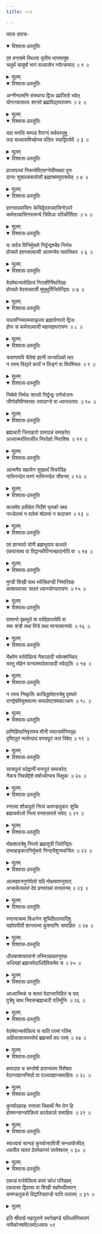 ```yaml
---
title: ०५९

---
```

व्यास उवाच-  

<details open><summary>विश्वास-प्रस्तुतिः</summary>

एवं वनाश्रमे स्थित्वा तृतीयं भागमायुषः  
चतुर्थं चायुषो भागं सन्न्यासेन नयेत्क्रमात् ॥ १ ॥
</details>

<details><summary>मूलम्</summary>

एवं वनाश्रमे स्थित्वा तृतीयं भागमायुषः  
चतुर्थं चायुषो भागं सन्न्यासेन नयेत्क्रमात् ॥ १ ॥
</details>



<details open><summary>विश्वास-प्रस्तुतिः</summary>

अग्नीनात्मनि संस्थाप्य द्विजः प्रव्रजितो भवेत्  
योगाभ्यासरतः शान्तो ब्रह्मविद्यापरायणः ॥ २ ॥
</details>

<details><summary>मूलम्</summary>

अग्नीनात्मनि संस्थाप्य द्विजः प्रव्रजितो भवेत्  
योगाभ्यासरतः शान्तो ब्रह्मविद्यापरायणः ॥ २ ॥
</details>



<details open><summary>विश्वास-प्रस्तुतिः</summary>

यदा मनसि सम्पन्नं वैराग्यं सर्ववस्तुषु  
तदा सन्न्यासमिच्छेच्च पतितः स्याद्विपर्यये ॥ ३ ॥
</details>

<details><summary>मूलम्</summary>

यदा मनसि सम्पन्नं वैराग्यं सर्ववस्तुषु  
तदा सन्न्यासमिच्छेच्च पतितः स्याद्विपर्यये ॥ ३ ॥
</details>



<details open><summary>विश्वास-प्रस्तुतिः</summary>

प्राजापत्यां निरूप्येष्टिमाग्नेयीमथवा पुनः  
दान्तः शुक्लकषायोसौ ब्रह्माश्रममुपाश्रयेत् ॥ ४ ॥
</details>

<details><summary>मूलम्</summary>

प्राजापत्यां निरूप्येष्टिमाग्नेयीमथवा पुनः  
दान्तः शुक्लकषायोसौ ब्रह्माश्रममुपाश्रयेत् ॥ ४ ॥
</details>



<details open><summary>विश्वास-प्रस्तुतिः</summary>

ज्ञानसन्न्यासिनः केचिद्वेदसन्न्यासिनोऽपरे  
कर्मसन्न्यासिनस्त्वन्ये त्रिविधाः परिकीर्तिताः ॥ ५ ॥
</details>

<details><summary>मूलम्</summary>

ज्ञानसन्न्यासिनः केचिद्वेदसन्न्यासिनोऽपरे  
कर्मसन्न्यासिनस्त्वन्ये त्रिविधाः परिकीर्तिताः ॥ ५ ॥
</details>



<details open><summary>विश्वास-प्रस्तुतिः</summary>

यः सर्वत्र विनिर्मुक्तो निर्द्वन्द्वश्चैव निर्भयः  
प्रोच्यते ज्ञानसन्न्यासी आत्मन्येव व्यवस्थितः ॥ ६ ॥
</details>

<details><summary>मूलम्</summary>

यः सर्वत्र विनिर्मुक्तो निर्द्वन्द्वश्चैव निर्भयः  
प्रोच्यते ज्ञानसन्न्यासी आत्मन्येव व्यवस्थितः ॥ ६ ॥
</details>



<details open><summary>विश्वास-प्रस्तुतिः</summary>

वेदमेवाभ्यसेन्नित्यं निराशीर्निष्परिग्रहः  
प्रोच्यते वेदसन्न्यासी मुमुक्षुर्विजितेन्द्रियः ॥ ७ ॥
</details>

<details><summary>मूलम्</summary>

वेदमेवाभ्यसेन्नित्यं निराशीर्निष्परिग्रहः  
प्रोच्यते वेदसन्न्यासी मुमुक्षुर्विजितेन्द्रियः ॥ ७ ॥
</details>



<details open><summary>विश्वास-प्रस्तुतिः</summary>

यस्त्वग्निमात्मसाकृत्वा ब्रह्मार्पणपरो द्विजः  
ज्ञेयः स कर्मसन्न्यासी महायज्ञपरायणः ॥ ८ ॥
</details>

<details><summary>मूलम्</summary>

यस्त्वग्निमात्मसाकृत्वा ब्रह्मार्पणपरो द्विजः  
ज्ञेयः स कर्मसन्न्यासी महायज्ञपरायणः ॥ ८ ॥
</details>



<details open><summary>विश्वास-प्रस्तुतिः</summary>

त्रयाणामपि चैतेषां ज्ञानी त्वभ्यधिको मतः  
न तस्य विद्यते कार्यं न लिङ्गं वा विपश्चितः ॥ ९ ॥
</details>

<details><summary>मूलम्</summary>

त्रयाणामपि चैतेषां ज्ञानी त्वभ्यधिको मतः  
न तस्य विद्यते कार्यं न लिङ्गं वा विपश्चितः ॥ ९ ॥
</details>



<details open><summary>विश्वास-प्रस्तुतिः</summary>

निर्ममो निर्भयः शान्तो निर्द्वन्द्वः पर्णभोजनः  
जीर्णकौपीनवासाः स्यान्नग्नो वा ध्यानतत्परः ॥ १० ॥
</details>

<details><summary>मूलम्</summary>

निर्ममो निर्भयः शान्तो निर्द्वन्द्वः पर्णभोजनः  
जीर्णकौपीनवासाः स्यान्नग्नो वा ध्यानतत्परः ॥ १० ॥
</details>



<details open><summary>विश्वास-प्रस्तुतिः</summary>

ब्रह्मचारी जिताहारो ग्रामादन्नं समाहरेत्  
अध्यात्मरतिरासीत निरपेक्षो निराशिषः ॥ ११ ॥
</details>

<details><summary>मूलम्</summary>

ब्रह्मचारी जिताहारो ग्रामादन्नं समाहरेत्  
अध्यात्मरतिरासीत निरपेक्षो निराशिषः ॥ ११ ॥
</details>



<details open><summary>विश्वास-प्रस्तुतिः</summary>

आत्मनैव सहायेन सुखार्थं विचरेदिह  
नाभिनन्देत मरणं नाभिनन्देत जीवनम् ॥ १२ ॥
</details>

<details><summary>मूलम्</summary>

आत्मनैव सहायेन सुखार्थं विचरेदिह  
नाभिनन्देत मरणं नाभिनन्देत जीवनम् ॥ १२ ॥
</details>



<details open><summary>विश्वास-प्रस्तुतिः</summary>

कालमेव प्रतीक्षेत निर्देशं भृतको यथा  
नाध्येतव्यं न वर्तव्यं श्रोतव्यं न कदाचन ॥ १३ ॥
</details>

<details><summary>मूलम्</summary>

कालमेव प्रतीक्षेत निर्देशं भृतको यथा  
नाध्येतव्यं न वर्तव्यं श्रोतव्यं न कदाचन ॥ १३ ॥
</details>



<details open><summary>विश्वास-प्रस्तुतिः</summary>

एवं ज्ञानपरो योगी ब्रह्मभूयाय कल्पते  
एकवासाथ वा विद्वान्कौपीनाच्छादनोपि वा ॥ १४ ॥
</details>

<details><summary>मूलम्</summary>

एवं ज्ञानपरो योगी ब्रह्मभूयाय कल्पते  
एकवासाथ वा विद्वान्कौपीनाच्छादनोपि वा ॥ १४ ॥
</details>



<details open><summary>विश्वास-प्रस्तुतिः</summary>

मुण्डी शिखी वाथ भवेत्त्रिदण्डी निष्परिग्रहः  
काषायवासाः सततं ध्यानयोगपरायणः ॥ १५ ॥
</details>

<details><summary>मूलम्</summary>

मुण्डी शिखी वाथ भवेत्त्रिदण्डी निष्परिग्रहः  
काषायवासाः सततं ध्यानयोगपरायणः ॥ १५ ॥
</details>



<details open><summary>विश्वास-प्रस्तुतिः</summary>

ग्रामान्ते वृक्षमूले वा वसेद्देवालयेपि वा  
समः शत्रौ तथा मित्रे तथा मानापमानयोः ॥ १६ ॥
</details>

<details><summary>मूलम्</summary>

ग्रामान्ते वृक्षमूले वा वसेद्देवालयेपि वा  
समः शत्रौ तथा मित्रे तथा मानापमानयोः ॥ १६ ॥
</details>



<details open><summary>विश्वास-प्रस्तुतिः</summary>

भैक्ष्येण वर्तयेन्नित्यं नैकान्नादी भवेत्क्वच्चित्  
यस्तु मोहेन वान्यस्मादेकान्नादी भवेद्यतिः ॥ १७ ॥
</details>

<details><summary>मूलम्</summary>

भैक्ष्येण वर्तयेन्नित्यं नैकान्नादी भवेत्क्वच्चित्  
यस्तु मोहेन वान्यस्मादेकान्नादी भवेद्यतिः ॥ १७ ॥
</details>



<details open><summary>विश्वास-प्रस्तुतिः</summary>

न तस्य निष्कृतिः काचिद्धर्मशास्त्रेषु दृश्यते  
रागद्वेषवियुक्तात्मा समलोष्टाश्मकाञ्चनः ॥ १८ ॥
</details>

<details><summary>मूलम्</summary>

न तस्य निष्कृतिः काचिद्धर्मशास्त्रेषु दृश्यते  
रागद्वेषवियुक्तात्मा समलोष्टाश्मकाञ्चनः ॥ १८ ॥
</details>



<details open><summary>विश्वास-प्रस्तुतिः</summary>

प्राणिहिंसानिवृत्तश्च मौनी स्यात्सर्वनिस्पृहः  
दृष्टिपूतं न्यसेत्पादं वस्त्रपूतं जलं पिबेत् ॥ १९ ॥
</details>

<details><summary>मूलम्</summary>

प्राणिहिंसानिवृत्तश्च मौनी स्यात्सर्वनिस्पृहः  
दृष्टिपूतं न्यसेत्पादं वस्त्रपूतं जलं पिबेत् ॥ १९ ॥
</details>



<details open><summary>विश्वास-प्रस्तुतिः</summary>

सत्यपूतां वदेद्वाणीं मनःपूतं समाचरेत्  
नैकत्र निवसेद्देशे वर्षाभ्योन्यत्र भिक्षुकः ॥ २० ॥
</details>

<details><summary>मूलम्</summary>

सत्यपूतां वदेद्वाणीं मनःपूतं समाचरेत्  
नैकत्र निवसेद्देशे वर्षाभ्योन्यत्र भिक्षुकः ॥ २० ॥
</details>



<details open><summary>विश्वास-प्रस्तुतिः</summary>

स्नात्वा शौचयुतो नित्यं कमण्डलुकरः शुचिः  
ब्रह्मचर्यरतो नित्यं वनवासरतो भवेत् ॥ २१ ॥
</details>

<details><summary>मूलम्</summary>

स्नात्वा शौचयुतो नित्यं कमण्डलुकरः शुचिः  
ब्रह्मचर्यरतो नित्यं वनवासरतो भवेत् ॥ २१ ॥
</details>



<details open><summary>विश्वास-प्रस्तुतिः</summary>

मोक्षशास्त्रेषु निरतो ब्रह्मसूत्री जितेन्द्रियः  
दम्भाहङ्कारनिर्मुक्तो निन्दापैशुन्यवर्जितः ॥ २२ ॥
</details>

<details><summary>मूलम्</summary>

मोक्षशास्त्रेषु निरतो ब्रह्मसूत्री जितेन्द्रियः  
दम्भाहङ्कारनिर्मुक्तो निन्दापैशुन्यवर्जितः ॥ २२ ॥
</details>



<details open><summary>विश्वास-प्रस्तुतिः</summary>

आत्मज्ञानगुणोपेतो यदि मोक्षमवाप्नुयात्  
अभ्यसेत्सततं देवं प्रणवाख्यं सनातनम् ॥ २३ ॥
</details>

<details><summary>मूलम्</summary>

आत्मज्ञानगुणोपेतो यदि मोक्षमवाप्नुयात्  
अभ्यसेत्सततं देवं प्रणवाख्यं सनातनम् ॥ २३ ॥
</details>



<details open><summary>विश्वास-प्रस्तुतिः</summary>

स्नात्वाचम्य विधानेन शुचिर्देवालयादिषु  
यज्ञोपवीती शान्तात्मा कुशपाणिः समाहितः ॥ २४ ॥
</details>

<details><summary>मूलम्</summary>

स्नात्वाचम्य विधानेन शुचिर्देवालयादिषु  
यज्ञोपवीती शान्तात्मा कुशपाणिः समाहितः ॥ २४ ॥
</details>



<details open><summary>विश्वास-प्रस्तुतिः</summary>

धौतकाषायवसनो तस्मिञ्छन्नतनूरुहः  
अधियज्ञं ब्रह्मजपेदाधिदैविकमेव च ॥ २५ ॥
</details>

<details><summary>मूलम्</summary>

धौतकाषायवसनो तस्मिञ्छन्नतनूरुहः  
अधियज्ञं ब्रह्मजपेदाधिदैविकमेव च ॥ २५ ॥
</details>



<details open><summary>विश्वास-प्रस्तुतिः</summary>

आध्यात्मिकं च सततं वेदान्ताभिहितं च यत्  
पुत्रेषु चाथ निवसन्ब्रह्मचारी यतिर्मुनिः ॥ २६ ॥
</details>

<details><summary>मूलम्</summary>

आध्यात्मिकं च सततं वेदान्ताभिहितं च यत्  
पुत्रेषु चाथ निवसन्ब्रह्मचारी यतिर्मुनिः ॥ २६ ॥
</details>



<details open><summary>विश्वास-प्रस्तुतिः</summary>

वेदमेवाभ्यसेन्नित्यं स याति परमां गतिम्  
अहिंसासत्यमस्तेयं ब्रह्मचर्यं तपः परम् ॥ २७ ॥
</details>

<details><summary>मूलम्</summary>

वेदमेवाभ्यसेन्नित्यं स याति परमां गतिम्  
अहिंसासत्यमस्तेयं ब्रह्मचर्यं तपः परम् ॥ २७ ॥
</details>



<details open><summary>विश्वास-प्रस्तुतिः</summary>

क्षमादया च सन्तोषो व्रतान्यस्य विशेषतः  
वेदान्तज्ञाननिष्ठो वा पञ्चयज्ञान्समाहितः ॥ २८ ॥
</details>

<details><summary>मूलम्</summary>

क्षमादया च सन्तोषो व्रतान्यस्य विशेषतः  
वेदान्तज्ञाननिष्ठो वा पञ्चयज्ञान्समाहितः ॥ २८ ॥
</details>



<details open><summary>विश्वास-प्रस्तुतिः</summary>

कुर्य्यादहरहः स्नात्वा भिक्षार्थे नैव तेन हि  
होममन्त्रान्जपेन्नित्यं कालेकाले समाहितः ॥ २९ ॥
</details>

<details><summary>मूलम्</summary>

कुर्य्यादहरहः स्नात्वा भिक्षार्थे नैव तेन हि  
होममन्त्रान्जपेन्नित्यं कालेकाले समाहितः ॥ २९ ॥
</details>



<details open><summary>विश्वास-प्रस्तुतिः</summary>

स्वाध्यायं चान्वहं कुर्य्यात्सावित्रीं सन्ध्ययोर्जपेत्  
ध्यायीत सततं देवमेकान्तं परमेश्वरम् ॥ ३० ॥
</details>

<details><summary>मूलम्</summary>

स्वाध्यायं चान्वहं कुर्य्यात्सावित्रीं सन्ध्ययोर्जपेत्  
ध्यायीत सततं देवमेकान्तं परमेश्वरम् ॥ ३० ॥
</details>



<details open><summary>विश्वास-प्रस्तुतिः</summary>

एकान्नं वर्जयेन्नित्यं कामं क्रोधं परिग्रहम्  
एकवासा द्विवासा वा शिखी यज्ञोपवीतवान्  
कमण्डलुकरो विद्वांस्त्रिदण्डो याति तत्परम् ॥ ३१ ॥
</details>

<details><summary>मूलम्</summary>

एकान्नं वर्जयेन्नित्यं कामं क्रोधं परिग्रहम्  
एकवासा द्विवासा वा शिखी यज्ञोपवीतवान्  
कमण्डलुकरो विद्वांस्त्रिदण्डो याति तत्परम् ॥ ३१ ॥
</details>


इति श्रीपाद्मे महापुराणे स्वर्गखण्डे यतिधर्मनिरूपणं  
नामैकोनषष्टितमोऽध्यायः ५९